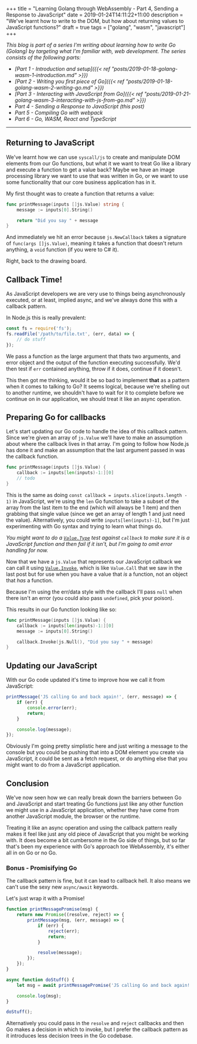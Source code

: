 +++
title = "Learning Golang through WebAssembly - Part 4, Sending a Response to JavaScript"
date = 2019-01-24T14:11:22+11:00
description = "We've learnt how to write to the DOM, but how about returning values to JavaScript functions?"
draft = true
tags = ["golang", "wasm", "javascript"]
+++

_This blog is part of a series I'm writing about learning how to write Go (Golang) by targeting what I'm familiar with, web development. The series consists of the following parts:_

* _[Part 1 - Introduction and setup]({{< ref "posts/2019-01-18-golang-wasm-1-introduction.md" >}})_
* _[Part 2 - Writing you first piece of Go]({{< ref "posts/2019-01-18-golang-wasm-2-writing-go.md" >}})_
* _[Part 3 - Interacting with JavaScript from Go]({{< ref "posts/2019-01-21-golang-wasm-3-interacting-with-js-from-go.md" >}})_
* _Part 4 - Sending a Response to JavaScript (this post)_
* _Part 5 - Compiling Go with webpack_
* _Part 6 - Go, WASM, React and TypeScript_

***

## Returning to JavaScript

We've learnt how we can use `syscall/js` to create and manipulate DOM elements from our Go functions, but what it we want to treat Go like a library and execute a function to get a value back? Maybe we have an image processing library we want to use that was written in Go, or we want to use some functionality that our core business application has in it.

My first thought was to create a function that returns a value:

```go
func printMessage(inputs []js.Value) string {
    message := inputs[0].String()

    return "Did you say " + message
}
```

And immediately we hit an error because `js.NewCallback` takes a signature of `func(args []js.Value)`, meaning it takes a function that doesn't return anything, a `void` function (if you were to C# it).

Right, back to the drawing board.

## Callback Time!

As JavaScript developers we are very use to things being asynchronously executed, or at least, implied async, and we've always done this with a callback pattern.

In Node.js this is really prevalent:

```js
const fs = require('fs');
fs.readFile('/path/to/file.txt', (err, data) => {
    // do stuff
});
```

We pass a function as the large argument that thats two arguments, and error object and the output of the function executing successfully. We'd then test if `err` contained anything, throw if it does, continue if it doesn't.

This then got me thinking, would it be so bad to implement **that** as a pattern when it comes to talking to Go? It seems logical, because we're shelling out to another runtime, we shouldn't have to wait for it to complete before we continue on in our application, we should treat it like an async operation.

## Preparing Go for callbacks

Let's start updating our Go code to handle the idea of this callback pattern. Since we're given an array of `js.Value` we'll have to make an assumption about where the callback lives in that array. I'm going to follow how Node.js has done it and make an assumption that the last argument passed in was the callback function.

```go
func printMessage(inputs []js.Value) {
    callback := inputs[len(inputs)-1:][0]
    // todo
}
```

This is the same as doing `const callback = inputs.slice(inputs.length - 1)` in JavaScript, we're using the `len` Go function to take a subset of the array from the last item to the end (which will always be 1 item) and then grabbing that single value (since we get an array of length 1 and just need the value). Alternatively, you could write `inputs[len(inputs)-1]`, but I'm just experimenting with Go syntax and trying to learn what things do.

_You might want to do a [`Value.Type`](https://godoc.org/syscall/js#Value.Type) test against `callback` to make sure it is a JavaScript function and then fail if it isn't, but I'm going to omit error handling for now._

Now that we have a `js.Value` that represents our JavaScript callback we can call it using [`Value.Invoke`](https://godoc.org/syscall/js#Value.Invoke), which is like `Value.Call` that we saw in the last post but for use when you have a value that _is_ a function, not an object that _has_ a function.

Because I'm using the err/data style with the callback I'll pass `null` when there isn't an error (you could also pass `undefined`, pick your poison).

This results in our Go function looking like so:

```go
func printMessage(inputs []js.Value) {
    callback := inputs[len(inputs)-1:][0]
    message := inputs[0].String()

    callback.Invoke(js.Null(), "Did you say " + message)
}
```

## Updating our JavaScript

With our Go code updated it's time to improve how we call it from JavaScript:

```js
printMessage('JS calling Go and back again!', (err, message) => {
    if (err) {
        console.error(err);
        return;
    }

    console.log(message);
});
```

Obviously I'm going pretty simplistic here and just writing a message to the console but you could be pushing that into a DOM element you create via JavaScript, it could be sent as a fetch request, or do anything else that you might want to do from a JavaScript application.

## Conclusion

We've now seen how we can really break down the barriers between Go and JavaScript and start treating Go functions just like any other function we might use in a JavaScript application, whether they have come from another JavaScript module, the browser or the runtime.

Treating it like an async operation and using the callback pattern really makes it feel like just any old piece of JavaScript that you might be working with. It does become a bit cumbersome in the Go side of things, but so far that's been my experience with Go's approach toe WebAssembly, it's either all in on Go or no Go.

### Bonus - Promisifying Go

The callback pattern is fine, but it can lead to callback hell. It also means we can't use the sexy new `async/await` keywords.

Let's just wrap it with a Promise!

```js
function printMessagePromise(msg) {
    return new Promise((resolve, reject) => {
        printMessage(msg, (err, message) => {
            if (err) {
                reject(err);
                return;
            }

            resolve(message);
        });
    });
}

async function doStuff() {
    let msg = await printMessagePromise('JS calling Go and back again!');

    console.log(msg);
}

doStuff();
```

Alternatively you could pass in the `resolve` and `reject` callbacks and then Go makes a decision in which to invoke, but I prefer the callback pattern as it introduces less decision trees in the Go codebase.